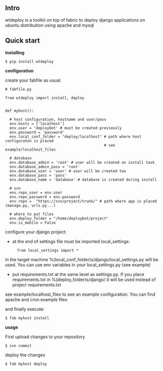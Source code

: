 

Intro
-----
wtdeploy is a toolkit on top of fabric to deploy django applications on ubuntu distribution using apache and mysql

Quick start
-----------

**installing**

    $ pip install wtdeploy

**configuration**

create your fabfile as usual:

    # fabfile.py
 
    from wtdeploy import install, deploy


    def myhost():

      # host configuration, hostname and user/pass
      env.hosts = ['localhost']
      env.user = 'deploybot' # must be created previously
      env.password = 'password' 
      env.local_conf_folder = "deploy/localhost" # path where host configuraton is placed
                                                 # see example/localhost_files

      # database
      env.database_admin = 'root' # user will be created on install task
      env.database_admin_pass = 'root' 
      env.database_user = 'user' # user will be created too
      env.database_pass = 'pass'
      env.database_name = 'database' # database is created during install

      # svn 
      env.repo_user = env.user
      env.repo_password = env.password
      env.repo =  "https://svn/project/trunk/" # path where app is placed (manage.py, urls.py...)

      # where to put files
      env.deploy_folder = "/home/deploybot/project"
      env.is_mobile = False

configure your django project:
    
- at the end of settings file must be imported local_settings:
        
        from local_settings import *

in the target machine %(local_conf_folder)s/django/local_settings.py will be used. You can use env variables in your local_settings.py (see example)

- put requirements.txt at the same level as settings.py. If you place requirements.txt in %(deploy_folder)s/django/ it will be used instead of project requirements.txt

see example/localhost_files to see an example configuration. You can find apache and cron example files
    

and finally execute:

    $ fab myhost install

**usage**

First upload changes to your repository

    $ svn commit

deploy the changes

    $ fab myhost deploy





